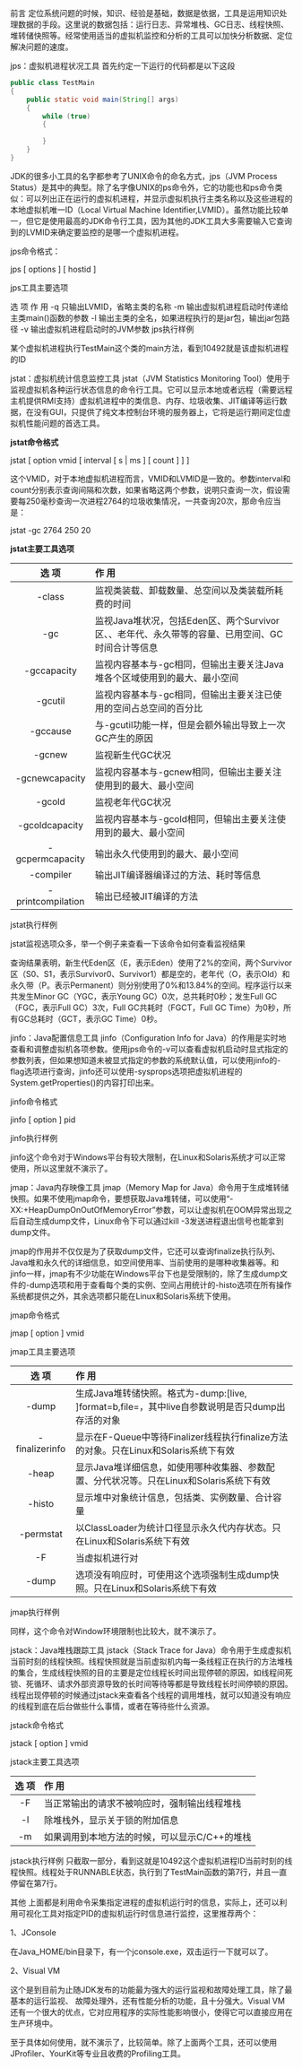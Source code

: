 前言
定位系统问题的时候，知识、经验是基础，数据是依据，工具是运用知识处理数据的手段。这里说的数据包括：运行日志、异常堆栈、GC日志、线程快照、堆转储快照等。经常使用适当的虚拟机监控和分析的工具可以加快分析数据、定位解决问题的速度。

jps：虚拟机进程状况工具
首先约定一下运行的代码都是以下这段
```java
public class TestMain
{
    public static void main(String[] args)
    {
        while (true)
        {
             
        }
    }
}
```
JDK的很多小工具的名字都参考了UNIX命令的命名方式，jps（JVM Process Status）是其中的典型。除了名字像UNIX的ps命令外，它的功能也和ps命令类似：可以列出正在运行的虚拟机进程，并显示虚拟机执行主类名称以及这些进程的本地虚拟机唯一ID（Local Virtual Machine Identifier,LVMID）。虽然功能比较单一，但它是使用最高的JDK命令行工具，因为其他的JDK工具大多需要输入它查询到的LVMID来确定要监控的是哪一个虚拟机进程。

jps命令格式：

jps [ options ] [ hostid ]

jps工具主要选项

选    项	作            用
-q	只输出LVMID，省略主类的名称
-m	输出虚拟机进程启动时传递给主类main()函数的参数
    -l	输出主类的全名，如果进程执行的是jar包，输出jar包路径
-v	输出虚拟机进程启动时的JVM参数
jps执行样例



某个虚拟机进程执行TestMain这个类的main方法，看到10492就是该虚拟机进程的ID 

jstat：虚拟机统计信息监控工具
jstat（JVM Statistics Monitoring Tool）使用于监视虚拟机各种运行状态信息的命令行工具。它可以显示本地或者远程（需要远程主机提供RMI支持）虚拟机进程中的类信息、内存、垃圾收集、JIT编译等运行数据，在没有GUI，只提供了纯文本控制台环境的服务器上，它将是运行期间定位虚拟机性能问题的首选工具。

__jstat命令格式__

jstat [ option vmid [ interval [ s | ms ] [ count ] ] ]

这个VMID，对于本地虚拟机进程而言，VMID和LVMID是一致的。参数interval和count分别表示查询间隔和次数，如果省略这两个参数，说明只查询一次，假设需要每250毫秒查询一次进程2764的垃圾收集情况，一共查询20次，那命令应当是：

jstat -gc 2764 250 20

__jstat主要工具选项__

|选       项	|作              用|
| :------------------: | :------ |
|-class	|监视类装载、卸载数量、总空间以及类装载所耗费的时间
|-gc	|监视Java堆状况，包括Eden区、两个Survivor区、、老年代、永久带等的容量、已用空间、GC时间合计等信息
|-gccapacity	|监视内容基本与-gc相同，但输出主要关注Java堆各个区域使用到的最大、最小空间
|-gcutil	|监视内容基本与-gc相同，但输出主要关注已使用的空间占总空间的百分比
|-gccause	|与-gcutil功能一样，但是会额外输出导致上一次GC产生的原因
|-gcnew	|监视新生代GC状况
|-gcnewcapacity	|监视内容基本与-gcnew相同，但输出主要关注使用到的最大、最小空间
|-gcold	|监视老年代GC状况
|-gcoldcapacity	|监视内容基本与-gcold相同，但输出主要关注使用到的最大、最小空间
|-gcpermcapacity	|输出永久代使用到的最大、最小空间
|-compiler	|输出JIT编译器编译过的方法、耗时等信息
|-printcompilation	|输出已经被JIT编译的方法

jstat执行样例

jstat监视选项众多，举一个例子来查看一下该命令如何查看监视结果



查询结果表明，新生代Eden区（E，表示Eden）使用了2%的空间，两个Survivor区（S0、S1，表示Survivor0、Survivor1）都是空的，老年代（O，表示Old）和永久带（P。表示Permanent）则分别使用了0%和13.84%的空间。程序运行以来共发生Minor GC（YGC，表示Young GC）0次，总共耗时0秒；发生Full GC（FGC，表示Full GC）3次，Full GC共耗时（FGCT，Full GC Time）为0秒，所有GC总耗时（GCT，表示GC Time）0秒。

jinfo：Java配置信息工具
jinfo（Configuration Info for Java）的作用是实时地查看和调整虚拟机各项参数。使用jps命令的-v可以查看虚拟机启动时显式指定的参数列表，但如果想知道未被显式指定的参数的系统默认值，可以使用jinfo的-flag选项进行查询，jinfo还可以使用-sysprops选项把虚拟机进程的System.getProperties()的内容打印出来。

jinfo命令格式

jinfo [ option ] pid

jinfo执行样例

jinfo这个命令对于Windows平台有较大限制，在Linux和Solaris系统才可以正常使用，所以这里就不演示了。

jmap：Java内存映像工具
jmap（Memory Map for Java）命令用于生成堆转储快照。如果不使用jmap命令，要想获取Java堆转储，可以使用“-XX:+HeapDumpOnOutOfMemoryError”参数，可以让虚拟机在OOM异常出现之后自动生成dump文件，Linux命令下可以通过kill -3发送进程退出信号也能拿到dump文件。

jmap的作用并不仅仅是为了获取dump文件，它还可以查询finalize执行队列、Java堆和永久代的详细信息，如空间使用率、当前使用的是哪种收集器等。和jinfo一样，jmap有不少功能在Windows平台下也是受限制的，除了生成dump文件的-dump选项和用于查看每个类的实例、空间占用统计的-histo选项在所有操作系统都提供之外，其余选项都只能在Linux和Solaris系统下使用。

jmap命令格式

jmap [ option ] vmid

jmap工具主要选项

 
  |选             项                             |             作          用|
  | :------------------: | :------ |
|-dump	|生成Java堆转储快照。格式为-dump:[live, ]format=b,file=<filename>，其中live自参数说明是否只dump出存活的对象
|-finalizerinfo	|显示在F-Queue中等待Finalizer线程执行finalize方法的对象。只在Linux和Solaris系统下有效
|-heap	|显示Java堆详细信息，如使用哪种收集器、参数配置、分代状况等。只在Linux和Solaris系统下有效
|-histo	|显示堆中对象统计信息，包括类、实例数量、合计容量
|-permstat	|以ClassLoader为统计口径显示永久代内存状态。只在Linux和Solaris系统下有效
|-F	|当虚拟机进行对
|-dump |选项没有响应时，可使用这个选项强制生成dump快照。只在Linux和Solaris系统下有效
    
jmap执行样例

同样，这个命令对Window环境限制也比较大，就不演示了。

jstack：Java堆栈跟踪工具
jstack（Stack Trace for Java）命令用于生成虚拟机当前时刻的线程快照。线程快照就是当前虚拟机内每一条线程正在执行的方法堆栈的集合，生成线程快照的目的主要是定位线程长时间出现停顿的原因，如线程间死锁、死循环、请求外部资源导致的长时间等待等都是导致线程长时间停顿的原因。线程出现停顿的时候通过jstack来查看各个线程的调用堆栈，就可以知道没有响应的线程到底在后台做些什么事情，或者在等待些什么资源。

jstack命令格式

jstack [ option ] vmid

jstack主要工具选项

|选    项	|作             用|
| :------------------: | :------ |
|-F	|当正常输出的请求不被响应时，强制输出线程堆栈
|-l	|除堆栈外，显示关于锁的附加信息
|-m	|如果调用到本地方法的时候，可以显示C/C++的堆栈

jstack执行样例
只截取一部分，看到这就是10492这个虚拟机进程ID当前时刻的线程快照。线程处于RUNNABLE状态，执行到了TestMain函数的第7行，并且一直停留在第7行。 

其他
上面都是利用命令采集指定进程的虚拟机运行时的信息，实际上，还可以利用可视化工具对指定PID的虚拟机运行时信息进行监控，这里推荐两个：

1、JConsole

在Java_HOME/bin目录下，有一个jconsole.exe，双击运行一下就可以了。

2、Visual VM

这个是到目前为止随JDK发布的功能最为强大的运行监视和故障处理工具，除了最基本的运行监视、 故障处理外，还有性能分析的功能，且十分强大。Visual VM还有一个很大的优点，它对应用程序的实际性能影响很小，使得它可以直接应用在生产环境中。

至于具体如何使用，就不演示了，比较简单。除了上面两个工具，还可以使用JProfiler、YourKit等专业且收费的Profiling工具。

